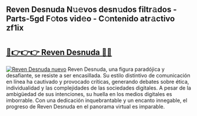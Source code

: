 ## Reven Desnuda N𝚞𝚎vos desn𝚞dos filtr𝚊dos - Parts-5gd F𝚘tos vid𝚎o - C𝚘ntenido atr𝚊ctivo zf1ix

# <h2><a href="http://mb3047.tromn.icu/?c=Reven+Desnuda">🔗👉👉👉 Reven Desnuda 🔗🔗</a></h2>

[![Reven Desnuda nuevo](https://i.imgur.com/pEAQMta.gif)](http://mb3047.tromn.icu/?c=Reven+Desnuda)
Reven Desnuda, una figura paradójica y desafiante, se resiste a ser encasillada. Su estilo distintivo de comunicación en línea ha cautivado y provocado críticas, generando debates sobre ética, individualidad y las complejidades de las sociedades digitales. A pesar de la ambigüedad de sus intenciones, su huella en los medios digitales es imborrable. Con una dedicación inquebrantable y un encanto innegable, el progreso de Reven Desnuda en el panorama virtual es imparable.
